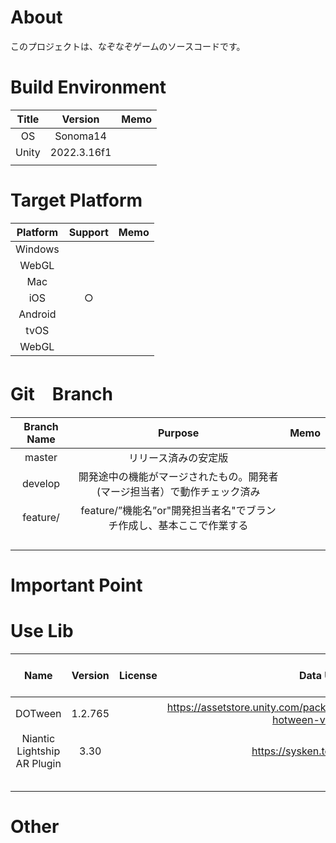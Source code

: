 
# About
このプロジェクトは、なぞなぞゲームのソースコードです。



# Build Environment

| Title |   Version   | Memo  | 
| :---: |  :--------: | :---: | 
|  OS   |   Sonoma14  |       | 
| Unity | 2022.3.16f1 |       |
|       |             |       |


# Target Platform

| Platform | Support | Memo  |
| :------: | :-----: | :---: | 
| Windows  |         |       |
|  WebGL   |         |       | 
|   Mac    |         |       | 
|   iOS    |    ○    |       | 
| Android  |         |       |
|   tvOS   |         |       |
|  WebGL   |         |       |

# Git　Branch
| Branch Name |                                  Purpose                                  | Memo  | 
| :---------: | :-----------------------------------------------------------------------: | :---: | 
|   master    |                           リリース済みの安定版                               |       | 
|   develop   | 開発途中の機能がマージされたもの。開発者(マージ担当者）で動作チェック済み             |       |
|  feature/   |   feature/”機能名”or"開発担当者名"でブランチ作成し、基本ここで作業する             |       |
|             |                                                                           |       | 
|             |                                                                           |       | 
|             |                                                                           |       | 
|             |                                                                           |       | 


# Important Point


# Use Lib

|   Name    | Version | License |           Data URL           |  Purpose of usage  |                 Memo                 | 
| :-------: | :-----: | :-----: | :--------------------------: | :----------------: | :-----------------------------------: |
| DOTween |  1.2.765  |      |     https://assetstore.unity.com/packages/tools/animation/dotween-hotween-v2-27676     |  アニメーション用  |  |
|  Niantic Lightship AR Plugin  |  3.30   |     | https://sysken.tokyo/hogesky | AR機能用 |           | 
|           |         |         |                              |                    |                                       |
|           |         |         |                              |                    |                                       | 
|           |         |         |                              |                    |                                       | 
|           |         |         |                              |                    |                                       |
|           |         |         |                              |                    |                                       | 




# Other
